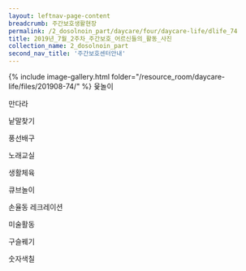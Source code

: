```yaml
--- 
layout: leftnav-page-content 
breadcrumb: 주간보호생활현장 
permalink: /2_dosolnoin_part/daycare/four/daycare-life/dlife_74
title: 2019년_7월_2주차_주간보호_어르신들의_활동_사진
collection_name: 2_dosolnoin_part
second_nav_title: '주간보호센터안내' 
---
```

{% include image-gallery.html folder="/resource_room/daycare-life/files/201908-74/" %}
윷놀이

만다라

낱말찾기

풍선배구

노래교실

생활체육

큐브놀이

손율동 레크레이션

미술활동

구슬꿰기

숫자색칠